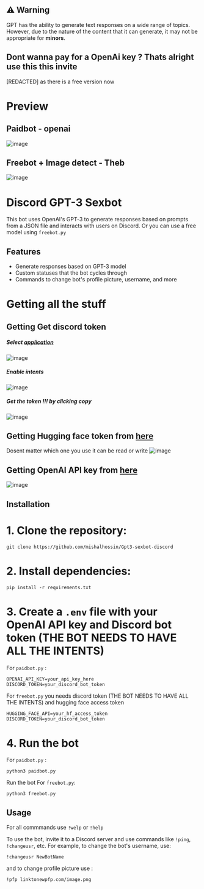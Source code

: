 ## ⚠️ Warning

GPT has the ability to generate text responses on a wide range of topics. However, due to the nature of the content that it can generate, it may not be appropriate for **minors**.


## Dont wanna pay for a OpenAi key ? Thats alright use this this invite

[REDACTED] as there is a free version now


# Preview
## Paidbot - openai
![image](https://user-images.githubusercontent.com/91066601/235471433-0bb55515-1f40-4705-a026-67999de6c7eb.png)
## Freebot + Image detect - Theb
![image](https://user-images.githubusercontent.com/91066601/236673540-e23e9ee1-643e-4b63-8b8a-3dff3b106fd4.png)
# Discord GPT-3 Sexbot

This bot uses OpenAI's GPT-3 to generate responses based on prompts from a JSON file and interacts with users on Discord.
Or you can use a free model using `freebot.py`

## Features

- Generate responses based on GPT-3 model
- Custom statuses that the bot cycles through
- Commands to change bot's profile picture, username, and more
# Getting all the stuff
## Getting Get discord token
##### Select [application](https://discord.com/developers/applications)
![image](https://user-images.githubusercontent.com/91066601/235554871-a5f98345-4197-4b55-91d7-1aef0d0680f0.png)

##### Enable intents
![image](https://user-images.githubusercontent.com/91066601/235555012-e8427bfe-cffc-4761-bbc0-d1467ca1ff4d.png)

##### Get the token !!! by clicking copy
![image](https://user-images.githubusercontent.com/91066601/235555065-6b51844d-dfbd-4b11-a14b-f65dd6de20d9.png)

## Getting Hugging face token from [here](https://huggingface.co/settings/tokens)
Dosent matter which one you use it can be read or write 
![image](https://user-images.githubusercontent.com/91066601/236817328-9ca5f240-d500-4292-8f2b-7b8e97363c6d.png)
## Getting OpenAI API key from [here](https://platform.openai.com/account/api-keys)
![image](https://user-images.githubusercontent.com/91066601/236817881-e787b446-e59a-4994-b4b6-600c4c9e3897.png)


## Installation
# 1. Clone the repository:
```
git clone https://github.com/mishalhossin/Gpt3-sexbot-discord
```

# 2. Install dependencies:
```
pip install -r requirements.txt
```

# 3. Create a `.env` file with your OpenAI API key and Discord bot token (THE BOT NEEDS TO HAVE ALL THE INTENTS)
For `paidbot.py` :

```
OPENAI_API_KEY=your_api_key_here
DISCORD_TOKEN=your_discord_bot_token
```
For `freebot.py` you needs discord token (THE BOT NEEDS TO HAVE ALL THE INTENTS) and hugging face access token

```
HUGGING_FACE_API=your_hf_access_token
DISCORD_TOKEN=your_discord_bot_token
```

# 4. Run the bot
For `paidbot.py` :
```
python3 paidbot.py
```
Run the bot 
For `freebot.py`:
```
python3 freebot.py
```
   
## Usage

For all commmands use `!welp` or `!help`

To use the bot, invite it to a Discord server and use commands like `!ping`, `!changeusr`, etc.
For example, to change the bot's username, use:
```
!changeusr NewBotName
```
and to change profile picture use :
```
!pfp linktonewpfp.com/image.png
```
